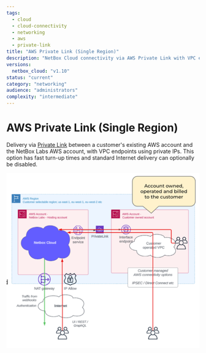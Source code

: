 ```yaml
---
tags:
  - cloud
  - cloud-connectivity
  - networking
  - aws
  - private-link
title: "AWS Private Link (Single Region)"
description: "NetBox Cloud connectivity via AWS Private Link with VPC endpoints using private IPs for enhanced security and performance."
versions:
  netbox_cloud: "v1.10"
status: "current"
category: "networking"
audience: "administrators"
complexity: "intermediate"
---
```


# AWS Private Link (Single Region)

Delivery via [Private Link](https://aws.amazon.com/privatelink/) between a customer's existing AWS account and the NetBox Labs AWS account, with VPC endpoints using private IPs. This option has fast turn-up times and standard Internet delivery can optionally be disabled.

![AWS Private Link](../images/cloud-connectivity/aws-private-link.png)